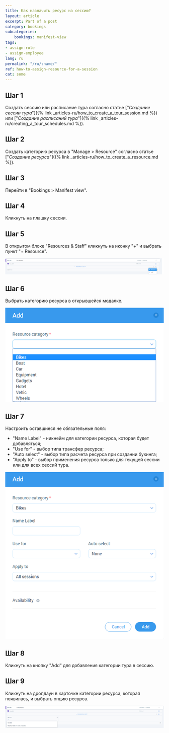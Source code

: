 ```yaml
---
title: Как назначить ресурс на сессию?
layout: article
excerpt: Part of a post
category: bookings
subcategories:
    bookings: manifest-view
tags:
- assign-role
- assign-employee
lang: ru
permalink: "/ru/:name/"
ref: how-to-assign-resource-for-a-session
cat: some
---
```


## **Шаг 1**

Создать сессию или расписание тура согласно статье ["*Создание сессии тура*"]({% link _articles-ru/how_to_create_a_tour_session.md %}) или ["*Создание расписаний тура*"]({% link _articles-ru/creating_a_tour_schedules.md %}).

## **Шаг 2**

Создать категорию ресурса в "Manage > Resource" согласно статье ["*Создание ресурса*"]({% link _articles-ru/how_to_create_a_resource.md %}). 

## **Шаг 3**

Перейти в "Bookings > Manifest view".

## **Шаг 4**

Кликнуть на плашку сессии.

## **Шаг 5**

В открытом блоке "Resources & Staff" кликнуть на иконку "+" и выбрать пункт "+ Resource".

![How_to_assign_resource_for_a_session1](/assets/images/how_to_assign_resource_for_a_session1.png)

## **Шаг 6**

Выбрать категорию ресурса в открывшейся модалке.

![How_to_assign_resource_for_a_session2](/assets/images/how_to_assign_resource_for_a_session2.png)

## **Шаг 7**

Настроить оставшиеся не обязательные поля: 
- "Name Label" - никнейм для категории ресурса, которая будет добавляться;
- "Use for" - выбор типа трансфер ресурса;
- "Auto select" - выбор типа расчета ресурса при создании букинга;
- "Apply to" - выбор применения ресурса только для текущей сессии или для всех сессий тура.

![How_to_assign_resource_for_a_session3](/assets/images/how_to_assign_resource_for_a_session3.png)

## **Шаг 8**

Кликнуть на кнопку "Add" для добавления категории тура в сессию.

## **Шаг 9**

Кликнуть на дропдаун в карточке категории ресурса, которая появилась, и выбрать опцию ресурса.

![How_to_assign_resource_for_a_session4](/assets/images/how_to_assign_resource_for_a_session4.png)
